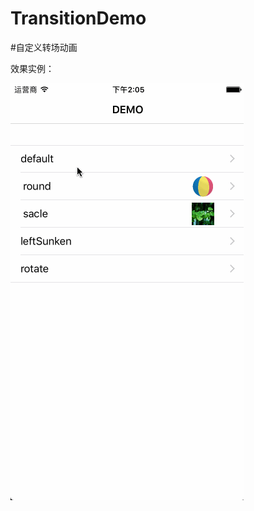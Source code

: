 # TransitionDemo
#自定义转场动画

效果实例：

![image](https://github.com/coderZhou10496/TransitionDemo/blob/master/转场动画.gif)

